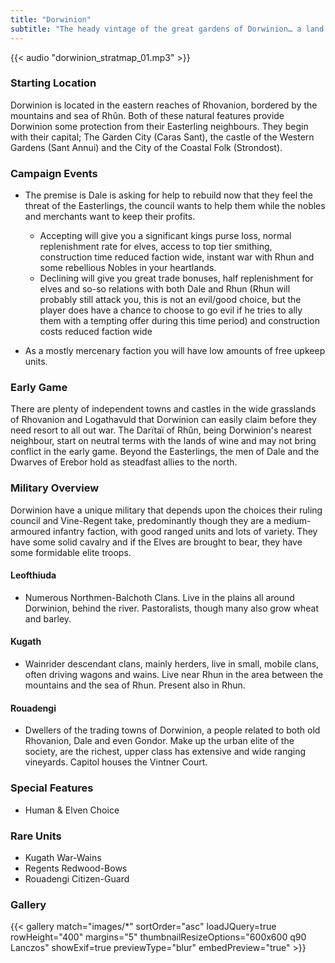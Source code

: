 ```yaml
---
title: "Dorwinion"
subtitle: "The heady vintage of the great gardens of Dorwinion… a land of vines in ’the burning South.’"
---
```


{{< audio "dorwinion_stratmap_01.mp3" >}}

### Starting Location
Dorwinion is located in the eastern reaches of Rhovanion, bordered by the mountains and sea of Rhûn. Both of these natural features provide Dorwinion some protection from their Easterling neighbours. They begin with their capital; The Garden City (Caras Sant), the castle of the Western Gardens (Sant Annui) and the City of the Coastal Folk (Strondost).

### Campaign Events
- The premise is Dale is asking for help to rebuild now that they feel the threat of the Easterlings, the council wants to help them while the nobles and merchants want to keep their profits.
  - Accepting will give you a significant kings purse loss, normal replenishment rate for elves, access to top tier smithing, construction time reduced faction wide, instant war with Rhun and some rebellious Nobles in your heartlands.
  - Declining will give you great trade bonuses, half replenishment for elves and so-so relations with both Dale and Rhun (Rhun will probably still attack you, this is not an evil/good choice, but the player does have a chance to choose to go evil if he tries to ally them with a tempting offer during this time period) and construction costs reduced faction wide

- As a mostly mercenary faction you will have low amounts of free upkeep units.

### Early Game
There are plenty of independent towns and castles in the wide grasslands of Rhovanion and Logathavuld that Dorwinion can easily claim before they need resort to all out war. The Darïtaï of Rhûn, being Dorwinion's nearest neighbour, start on neutral terms with the lands of wine and may not bring conflict in the early game. Beyond the Easterlings, the men of Dale and the Dwarves of Erebor hold as steadfast allies to the north.

### Military Overview
Dorwinion have a unique military that depends upon the choices their ruling council and Vine-Regent take, predominantly though they are a medium-armoured infantry faction, with good ranged units and lots of variety. They have some solid cavalry and if the Elves are brought to bear, they have some formidable elite troops.

#### Leofthiuda
- Numerous Northmen-Balchoth Clans. Live in the plains all around Dorwinion, behind the river. Pastoralists, though many also grow wheat and barley.

#### Kugath
- Wainrider descendant clans, mainly herders, live in small, mobile clans, often driving wagons and wains. Live near Rhun in the area between the mountains and the sea of Rhun. Present also in Rhun.

#### Rouadengi
- Dwellers of the trading towns of Dorwinion, a people related to both old Rhovanion, Dale and even Gondor. Make up the urban elite of the society, are the richest, upper class has extensive and wide ranging vineyards. Capitol houses the Vintner Court.

### Special Features
- Human & Elven Choice

### Rare Units
- Kugath War-Wains
- Regents Redwood-Bows
- Rouadengi Citizen-Guard

### Gallery

{{< gallery match="images/*" sortOrder="asc" loadJQuery=true rowHeight="400" margins="5" thumbnailResizeOptions="600x600 q90 Lanczos" showExif=true previewType="blur" embedPreview="true" >}}
